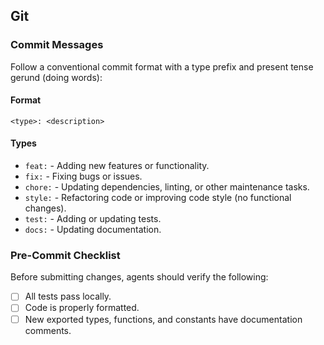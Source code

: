 ## Git

### Commit Messages

Follow a conventional commit format with a type prefix and present tense gerund (doing words):

#### Format

```
<type>: <description>
```

#### Types

- `feat:` - Adding new features or functionality.
- `fix:` - Fixing bugs or issues.
- `chore:` - Updating dependencies, linting, or other maintenance tasks.
- `style:` - Refactoring code or improving code style (no functional changes).
- `test:` - Adding or updating tests.
- `docs:` - Updating documentation.

### Pre-Commit Checklist

Before submitting changes, agents should verify the following:

- [ ] All tests pass locally.
- [ ] Code is properly formatted.
- [ ] New exported types, functions, and constants have documentation comments.
